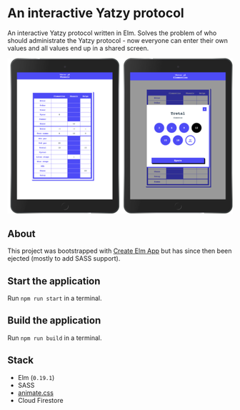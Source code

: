 # An interactive Yatzy protocol

An interactive Yatzy protocol written in Elm. Solves the problem of who should administrate the Yatzy protocol - now everyone can enter their own values and all values end up in a shared screen.

![alt text](docs/ipads.jpg)

## About

This project was bootstrapped with [Create Elm App](https://github.com/halfzebra/create-elm-app) but has since then been ejected (mostly to add SASS support).

## Start the application

Run `npm run start` in a terminal.

## Build the application

Run `npm run build` in a terminal.

## Stack

* Elm (`0.19.1`)
* SASS
* [animate.css](https://daneden.github.io/animate.css/)
* Cloud Firestore
